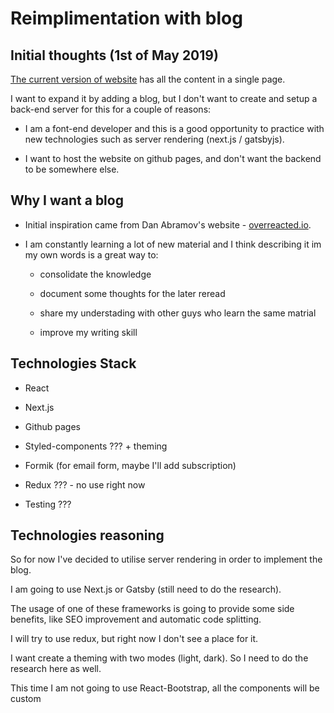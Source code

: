 # Reimplimentation with blog

## Initial thoughts (1st of May 2019)

[The current version of website](https://github.com/dmitriyaa/dmitriyaa.github.io/tree/development) has all the content in a single page.

I want to expand it by adding a blog, but I don't want to create and setup a back-end server for this for a couple of reasons:

- I am a font-end developer and this is a good opportunity to practice with new technologies such as server rendering (next.js / gatsbyjs).

- I want to host the website on github pages, and don't want the backend to be somewhere else.

## Why I want a blog

- Initial inspiration came from Dan Abramov's website - [overreacted.io](https://overreacted.io/).

- I am constantly learning a lot of new material and I think describing it im my own words is a great way to:

  - consolidate the knowledge

  - document some thoughts for the later reread

  - share my understading with other guys who learn the same matrial

  - improve my writing skill

## Technologies Stack

- React

- Next.js

- Github pages

- Styled-components ??? + theming

- Formik (for email form, maybe I'll add subscription)

- Redux ??? - no use right now

- Testing ???

## Technologies reasoning

So for now I've decided to utilise server rendering in order to implement the blog.

I am going to use Next.js or Gatsby (still need to do the research).

The usage of one of these frameworks is going to provide some side benefits, like SEO improvement and automatic code splitting.

I will try to use redux, but right now I don't see a place for it.

I want create a theming with two modes (light, dark). So I need to do the research here as well.

This time I am not going to use React-Bootstrap, all the components will be custom
